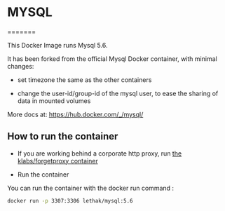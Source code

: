 # MYSQL
=======

This Docker Image runs Mysql 5.6.

It has been forked from the official Mysql Docker container, with minimal changes:

- set timezone the same as the other containers

- change the user-id/group-id of the mysql user, to ease the sharing of data in mounted volumes

More docs at: https://hub.docker.com/_/mysql/

## How to run the container

* If you are working behind a corporate http proxy, run [the klabs/forgetproxy container](https://registry.hub.docker.com/u/klabs/forgetproxy/)

* Run the container

You can run the container with the docker run command :


```sh
docker run -p 3307:3306 lethak/mysql:5.6
```